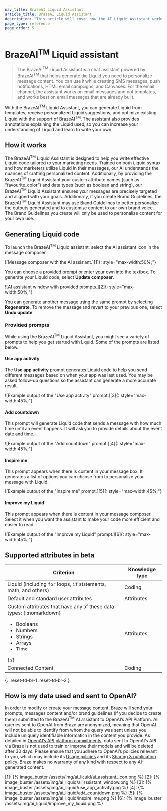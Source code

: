 ```yaml
---
nav_title: BrazeAI Liquid Assistant
article_title: BrazeAI Liquid Assistant
description: "This article will cover how the AI Liquid Assistant works and how you can use it to generate Liquid snippets for your messaging."
page_type: reference
page_order: 5
---
```


# BrazeAI<sup>TM</sup> Liquid assistant

> The BrazeAI<sup>TM</sup> Liquid Assistant is a chat assistant powered by BrazeAI<sup>TM</sup> that helps generate the Liquid you need to personalize message content. You can use it while creating SMS messages, push notifications, HTML email campaigns, and Canvases. For the email channel, the assistant works on email messages and not templates, and works best on email messages that are already built.

With the BrazeAI<sup>TM</sup> Liquid Assistant, you can generate Liquid from templates, receive personalized Liquid suggestions, and optimize existing Liquid with the support of BrazeAI<sup>TM</sup>. The assistant also provides annotations explaining the Liquid used, so you can increase your understanding of Liquid and learn to write your own.

## How it works

The BrazeAI<sup>TM</sup> Liquid Assistant is designed to help you write effective Liquid code tailored to your marketing needs. Trained on both Liquid syntax and how marketers utilize Liquid in their messages, our AI understands the nuances of crafting personalized content. Additionally, by providing the BrazeAI<sup>TM</sup> Liquid Assistant your custom attribute names (such as “favourite_color”) and data types (such as boolean and string), our BrazeAI<sup>TM</sup> Liquid Assistant ensures your messages are precisely targeted and aligned with your goals. Additionally, if you create Brand Guidelines, the BrazeAI<sup>TM</sup> Liquid Assistant may use Brand Guidelines to better personalize the outputs generated and to customize content to our own brand voice. The Brand Guidelines you create will only be used to personalize content for your own use. 

## Generating Liquid code

To launch the BrazeAI<sup>TM</sup> Liquid assistant, select the AI assistant icon in the message composer.

![Message composer with the AI assistant.][1]{: style="max-width:50%;"}

You can choose a [provided prompt](#provided-prompts) or enter your own into the textbox. To generate your Liquid code, select **Update composer**.

![AI assistant window with provided prompts.][2]{: style="max-width:50%;"}
 
You can generate another message using the same prompt by selecting **Regenerate**. To remove the message and revert to your previous one, select **Undo update**.

### Provided prompts

While using the BrazeAI<sup>TM</sup> Liquid Assistant, you might see a variety of prompts to help you get started with Liquid. Some of the prompts are listed below.

#### Use app activity

The **Use app activity** prompt generates Liquid code to help you send different messages based on when your app was last used. You may be asked follow-up questions so the assistant can generate a more accurate result.

![Example output of the "Use app activity" prompt.][3]{: style="max-width:45%;"}

#### Add countdown

This prompt will generate Liquid code that sends a message with how much time until an event happens. It will ask you to provide details about the event date and time.

![Example output of the "Add countdown" prompt.][4]{: style="max-width:45%;"}

#### Inspire me

This prompt appears when there is content in your message box. It generates a list of options you can choose from to personalize your message with Liquid. 

![Example output of the "Inspire me" prompt.][5]{: style="max-width:45%;"}

#### Improve my Liquid

This prompt appears when there is content in your message composer. Select it when you want the assistant to make your code more efficient and easier to read.

![Example output of the "Improve my Liquid" prompt.][6]{: style="max-width:45%;"}

## Supported attributes in beta

| Criterion | Knowledge type | 
| - | - | 
| Liquid (including `for` loops, `if` statements, math, and others) | Coding |
| Default and standard user attributes | Attributes |
| Custom attributes that have any of these data types: {::nomarkdown}<ul><li>Booleans</li><li>Numbers</li><li>Strings</li><li>Arrays</li><li>Time</li></ul>{:/} | Attributes |
| Connected Content | Coding |
{: .reset-td-br-1 .reset-td-br-2 }

## How is my data used and sent to OpenAI?

In order to modify or create your message content, Braze will send your prompts, messages content and/or brand guidelines (if you decide to create them) submitted to the BrazeAI<sup>TM</sup> AI assistant to OpenAI’s API Platform. All queries sent to OpenAI from Braze are anonymized, meaning that OpenAI will not be able to identify from whom the query was sent unless you include uniquely identifiable information in the content you provide. As detailed in [OpenAI’s API platform commitments](https://openai.com/policies/api-data-usage-policies), data sent to OpenAI’s API via Braze is not used to train or improve their models and will be deleted after 30 days. Please ensure that you adhere to OpenAI’s policies relevant to you, which may include its [Usage policies](https://openai.com/policies/usage-policies) and its [Sharing & publication policy](https://openai.com/policies/sharing-publication-policy). Braze makes no warranty of any kind with respect to any AI-generated content.

[1]: {% image_buster /assets/img/ai_liquid/ai_assistant_icon.png %}
[2]: {% image_buster /assets/img/ai_liquid/ai_assistant_window.png %}
[3]: {% image_buster /assets/img/ai_liquid/use_app_activity.png %}
[4]: {% image_buster /assets/img/ai_liquid/add_countdown.png %}
[5]: {% image_buster /assets/img/ai_liquid/inspire_me.png %}
[6]: {% image_buster /assets/img/ai_liquid/improve_my_liquid.png %}
